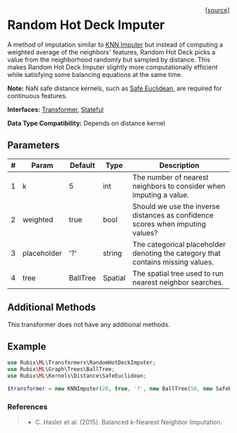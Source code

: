 <span style="float:right;"><a href="https://github.com/RubixML/RubixML/blob/master/src/Transformers/KNNImputer.php">[source]</a></span>

# Random Hot Deck Imputer
A method of imputation similar to [KNN Imputer](knn-imputer.md) but instead of computing a weighted average of the neighbors' features, Random Hot Deck picks a value from the neighborhood randomly but sampled by distance. This makes Random Hot Deck Imputer slightly more computationally efficient while satisfying some balancing equations at the same time.

**Note:** NaN safe distance kernels, such as [Safe Euclidean](../kernels/distance/safe-euclidean.md), are required for continuous features.

**Interfaces:** [Transformer](api.md#transformers), [Stateful](api.md#stateful)

**Data Type Compatibility:** Depends on distance kernel

## Parameters
| # | Param | Default | Type | Description |
|---|---|---|---|---|
| 1 | k | 5 | int | The number of nearest neighbors to consider when imputing a value. |
| 2 | weighted | true | bool | Should we use the inverse distances as confidence scores when imputing values? |
| 3 | placeholder | '?' | string | The categorical placeholder denoting the category that contains missing values. |
| 4 | tree | BallTree | Spatial | The spatial tree used to run nearest neighbor searches. |

## Additional Methods
This transformer does not have any additional methods.

## Example
```php
use Rubix\ML\Transformers\RandomHotDeckImputer;
use Rubix\ML\Graph\Trees\BallTree;
use Rubix\ML\Kernels\Distance\SafeEuclidean;

$transformer = new KNNImputer(20, true, '?', new BallTree(50, new SafeEuclidean()));
```

### References
>- C. Hasler et al. (2015). Balanced k-Nearest Neighbor Imputation.